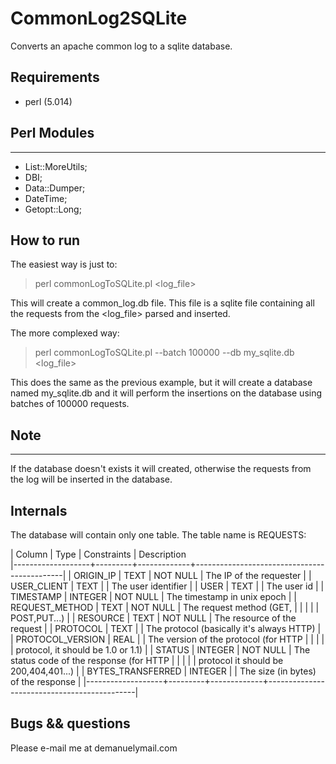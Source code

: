 CommonLog2SQLite
================

Converts an apache common log to a sqlite database.

Requirements
------------
* perl (5.014)

Perl Modules
------------
------------
* List::MoreUtils;
* DBI;
* Data::Dumper;
* DateTime;
* Getopt::Long;

How to run
----------



The easiest way is just to:
> perl commonLogToSQLite.pl <log_file>

This will create a common_log.db file. This file is a sqlite file containing all the requests
from the <log_file> parsed and inserted. 


The more complexed way:
> perl commonLogToSQLite.pl --batch 100000 --db my_sqlite.db <log_file>

This does the same as the previous example, but it will create a database named my_sqlite.db and
it will perform the insertions on the database using batches of 100000 requests.

Note
----
----
If the database doesn't exists it will created, otherwise
the requests from the log will be inserted in the database.



Internals
---------

The database will contain only one table. The table name is REQUESTS:

| Column            | Type    | Constraints | Description                                 
|-------------------+---------+-------------+---------------------------------------------|
| ORIGIN_IP         | TEXT    | NOT NULL    | The IP of the requester                     |
| USER_CLIENT       | TEXT    |             | The user identifier                         |
| USER              | TEXT    |             | The user id                                 |
| TIMESTAMP         | INTEGER | NOT NULL    | The timestamp in unix epoch                 |
| REQUEST_METHOD    | TEXT    | NOT NULL    | The request method (GET,                    |
|                   |         |             | POST,PUT...)                                |
| RESOURCE          | TEXT    | NOT NULL    | The resource of the request                 |
| PROTOCOL          | TEXT    |             | The protocol (basically it's always HTTP)   |
| PROTOCOL_VERSION  | REAL    |             | The version of the protocol (for HTTP       |
|                   |         |             | protocol, it should be 1.0 or 1.1)          |
| STATUS            | INTEGER | NOT NULL    | The status code of the response (for HTTP   |
|                   |         |             | protocol it should be 200,404,401...)       |
| BYTES_TRANSFERRED | INTEGER |             | The size (in bytes) of the response         |
|-------------------+---------+-------------+---------------------------------------------|


Bugs && questions
-----------------

Please e-mail me at demanuel<at>ymail.com
